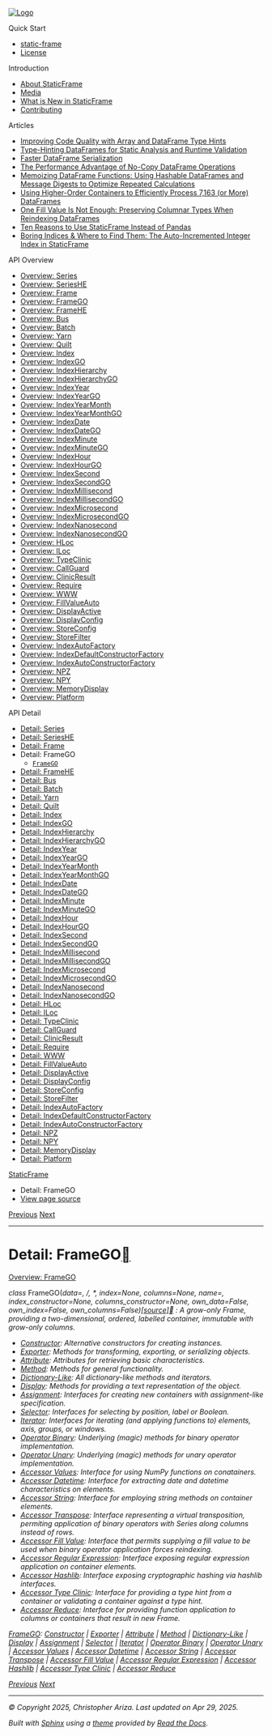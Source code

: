 [![Logo](../_static/sf-logo-web_icon-small.png)](../index.md)

Quick Start

* [static-frame](../readme.md)
* [License](../license.md)

Introduction

* [About StaticFrame](../intro.md)
* [Media](../intro.html#media)
* [What is New in StaticFrame](../new.md)
* [Contributing](../contributing.md)

Articles

* [Improving Code Quality with Array and DataFrame Type Hints](../articles/guard.md)
* [Type-Hinting DataFrames for Static Analysis and Runtime Validation](../articles/ftyping.md)
* [Faster DataFrame Serialization](../articles/serialize.md)
* [The Performance Advantage of No-Copy DataFrame Operations](../articles/no_copy.md)
* [Memoizing DataFrame Functions: Using Hashable DataFrames and Message Digests to Optimize Repeated Calculations](../articles/hash.md)
* [Using Higher-Order Containers to Efficiently Process 7,163 (or More) DataFrames](../articles/uhoc.md)
* [One Fill Value Is Not Enough: Preserving Columnar Types When Reindexing DataFrames](../articles/fill_value.md)
* [Ten Reasons to Use StaticFrame Instead of Pandas](../articles/upgrade.md)
* [Boring Indices & Where to Find Them: The Auto-Incremented Integer Index in StaticFrame](../articles/aiii.md)

API Overview

* [Overview: Series](../api_overview/series.md)
* [Overview: SeriesHE](../api_overview/series_he.md)
* [Overview: Frame](../api_overview/frame.md)
* [Overview: FrameGO](../api_overview/frame_go.md)
* [Overview: FrameHE](../api_overview/frame_he.md)
* [Overview: Bus](../api_overview/bus.md)
* [Overview: Batch](../api_overview/batch.md)
* [Overview: Yarn](../api_overview/yarn.md)
* [Overview: Quilt](../api_overview/quilt.md)
* [Overview: Index](../api_overview/index.md)
* [Overview: IndexGO](../api_overview/index_go.md)
* [Overview: IndexHierarchy](../api_overview/index_hierarchy.md)
* [Overview: IndexHierarchyGO](../api_overview/index_hierarchy_go.md)
* [Overview: IndexYear](../api_overview/index_year.md)
* [Overview: IndexYearGO](../api_overview/index_year_go.md)
* [Overview: IndexYearMonth](../api_overview/index_year_month.md)
* [Overview: IndexYearMonthGO](../api_overview/index_year_month_go.md)
* [Overview: IndexDate](../api_overview/index_date.md)
* [Overview: IndexDateGO](../api_overview/index_date_go.md)
* [Overview: IndexMinute](../api_overview/index_minute.md)
* [Overview: IndexMinuteGO](../api_overview/index_minute_go.md)
* [Overview: IndexHour](../api_overview/index_hour.md)
* [Overview: IndexHourGO](../api_overview/index_hour_go.md)
* [Overview: IndexSecond](../api_overview/index_second.md)
* [Overview: IndexSecondGO](../api_overview/index_second_go.md)
* [Overview: IndexMillisecond](../api_overview/index_millisecond.md)
* [Overview: IndexMillisecondGO](../api_overview/index_millisecond_go.md)
* [Overview: IndexMicrosecond](../api_overview/index_microsecond.md)
* [Overview: IndexMicrosecondGO](../api_overview/index_microsecond_go.md)
* [Overview: IndexNanosecond](../api_overview/index_nanosecond.md)
* [Overview: IndexNanosecondGO](../api_overview/index_nanosecond_go.md)
* [Overview: HLoc](../api_overview/hloc.md)
* [Overview: ILoc](../api_overview/iloc.md)
* [Overview: TypeClinic](../api_overview/type_clinic.md)
* [Overview: CallGuard](../api_overview/call_guard.md)
* [Overview: ClinicResult](../api_overview/clinic_result.md)
* [Overview: Require](../api_overview/require.md)
* [Overview: WWW](../api_overview/www.md)
* [Overview: FillValueAuto](../api_overview/fill_value_auto.md)
* [Overview: DisplayActive](../api_overview/display_active.md)
* [Overview: DisplayConfig](../api_overview/display_config.md)
* [Overview: StoreConfig](../api_overview/store_config.md)
* [Overview: StoreFilter](../api_overview/store_filter.md)
* [Overview: IndexAutoFactory](../api_overview/index_auto_factory.md)
* [Overview: IndexDefaultConstructorFactory](../api_overview/index_default_constructor_factory.md)
* [Overview: IndexAutoConstructorFactory](../api_overview/index_auto_constructor_factory.md)
* [Overview: NPZ](../api_overview/npz.md)
* [Overview: NPY](../api_overview/npy.md)
* [Overview: MemoryDisplay](../api_overview/memory_display.md)
* [Overview: Platform](../api_overview/platform.md)

API Detail

* [Detail: Series](series.md)
* [Detail: SeriesHE](series_he.md)
* [Detail: Frame](frame.md)
* Detail: FrameGO
  + [`FrameGO`](#static_frame.FrameGO)
* [Detail: FrameHE](frame_he.md)
* [Detail: Bus](bus.md)
* [Detail: Batch](batch.md)
* [Detail: Yarn](yarn.md)
* [Detail: Quilt](quilt.md)
* [Detail: Index](index.md)
* [Detail: IndexGO](index_go.md)
* [Detail: IndexHierarchy](index_hierarchy.md)
* [Detail: IndexHierarchyGO](index_hierarchy_go.md)
* [Detail: IndexYear](index_year.md)
* [Detail: IndexYearGO](index_year_go.md)
* [Detail: IndexYearMonth](index_year_month.md)
* [Detail: IndexYearMonthGO](index_year_month_go.md)
* [Detail: IndexDate](index_date.md)
* [Detail: IndexDateGO](index_date_go.md)
* [Detail: IndexMinute](index_minute.md)
* [Detail: IndexMinuteGO](index_minute_go.md)
* [Detail: IndexHour](index_hour.md)
* [Detail: IndexHourGO](index_hour_go.md)
* [Detail: IndexSecond](index_second.md)
* [Detail: IndexSecondGO](index_second_go.md)
* [Detail: IndexMillisecond](index_millisecond.md)
* [Detail: IndexMillisecondGO](index_millisecond_go.md)
* [Detail: IndexMicrosecond](index_microsecond.md)
* [Detail: IndexMicrosecondGO](index_microsecond_go.md)
* [Detail: IndexNanosecond](index_nanosecond.md)
* [Detail: IndexNanosecondGO](index_nanosecond_go.md)
* [Detail: HLoc](hloc.md)
* [Detail: ILoc](iloc.md)
* [Detail: TypeClinic](type_clinic.md)
* [Detail: CallGuard](call_guard.md)
* [Detail: ClinicResult](clinic_result.md)
* [Detail: Require](require.md)
* [Detail: WWW](www.md)
* [Detail: FillValueAuto](fill_value_auto.md)
* [Detail: DisplayActive](display_active.md)
* [Detail: DisplayConfig](display_config.md)
* [Detail: StoreConfig](store_config.md)
* [Detail: StoreFilter](store_filter.md)
* [Detail: IndexAutoFactory](index_auto_factory.md)
* [Detail: IndexDefaultConstructorFactory](index_default_constructor_factory.md)
* [Detail: IndexAutoConstructorFactory](index_auto_constructor_factory.md)
* [Detail: NPZ](npz.md)
* [Detail: NPY](npy.md)
* [Detail: MemoryDisplay](memory_display.md)
* [Detail: Platform](platform.md)

[StaticFrame](../index.md)

* Detail: FrameGO
* [View page source](../_sources/api_detail/frame_go.rst.txt)

[Previous](frame.html "Detail: Frame")
[Next](frame_he.html "Detail: FrameHE")

---

# Detail: FrameGO[](#detail-framego "Link to this heading")

[Overview: FrameGO](../api_overview/frame_go.html#api-overview-framego)

*class* FrameGO(*data=<object object>*, */*, *\**, *index=None*, *columns=None*, *name=<object object>*, *index\_constructor=None*, *columns\_constructor=None*, *own\_data=False*, *own\_index=False*, *own\_columns=False*)[[source]](../_modules/static_frame/core/frame.html#FrameGO)[](#static_frame.FrameGO "Link to this definition")
:   A grow-only Frame, providing a two-dimensional, ordered, labelled container, immutable with grow-only columns.

* [Constructor](frame_go-constructor.html#api-detail-framego-constructor): Alternative constructors for creating instances.
* [Exporter](frame_go-exporter.html#api-detail-framego-exporter): Methods for transforming, exporting, or serializing objects.
* [Attribute](frame_go-attribute.html#api-detail-framego-attribute): Attributes for retrieving basic characteristics.
* [Method](frame_go-method.html#api-detail-framego-method): Methods for general functionality.
* [Dictionary-Like](frame_go-dictionary_like.html#api-detail-framego-dictionary-like): All dictionary-like methods and iterators.
* [Display](frame_go-display.html#api-detail-framego-display): Methods for providing a text representation of the object.
* [Assignment](frame_go-assignment.html#api-detail-framego-assignment): Interfaces for creating new containers with assignment-like specification.
* [Selector](frame_go-selector.html#api-detail-framego-selector): Interfaces for selecting by position, label or Boolean.
* [Iterator](frame_go-iterator.html#api-detail-framego-iterator): Interfaces for iterating (and applying functions to) elements, axis, groups, or windows.
* [Operator Binary](frame_go-operator_binary.html#api-detail-framego-operator-binary): Underlying (magic) methods for binary operator implementation.
* [Operator Unary](frame_go-operator_unary.html#api-detail-framego-operator-unary): Underlying (magic) methods for unary operator implementation.
* [Accessor Values](frame_go-accessor_values.html#api-detail-framego-accessor-values): Interface for using NumPy functions on conatainers.
* [Accessor Datetime](frame_go-accessor_datetime.html#api-detail-framego-accessor-datetime): Interface for extracting date and datetime characteristics on elements.
* [Accessor String](frame_go-accessor_string.html#api-detail-framego-accessor-string): Interface for employing string methods on container elements.
* [Accessor Transpose](frame_go-accessor_transpose.html#api-detail-framego-accessor-transpose): Interface representing a virtual transposition, permiting application of binary operators with Series along columns instead of rows.
* [Accessor Fill Value](frame_go-accessor_fill_value.html#api-detail-framego-accessor-fill-value): Interface that permits supplying a fill value to be used when binary operator application forces reindexing.
* [Accessor Regular Expression](frame_go-accessor_regular_expression.html#api-detail-framego-accessor-regular-expression): Interface exposing regular expression application on container elements.
* [Accessor Hashlib](frame_go-accessor_hashlib.html#api-detail-framego-accessor-hashlib): Interface exposing cryptographic hashing via hashlib interfaces.
* [Accessor Type Clinic](frame_go-accessor_type_clinic.html#api-detail-framego-accessor-type-clinic): Interface for providing a type hint from a container or validating a container against a type hint.
* [Accessor Reduce](frame_go-accessor_reduce.html#api-detail-framego-accessor-reduce): Interface for providing function application to columns or containers that result in new Frame.

[FrameGO](#api-detail-framego): [Constructor](frame_go-constructor.html#api-detail-framego-constructor) | [Exporter](frame_go-exporter.html#api-detail-framego-exporter) | [Attribute](frame_go-attribute.html#api-detail-framego-attribute) | [Method](frame_go-method.html#api-detail-framego-method) | [Dictionary-Like](frame_go-dictionary_like.html#api-detail-framego-dictionary-like) | [Display](frame_go-display.html#api-detail-framego-display) | [Assignment](frame_go-assignment.html#api-detail-framego-assignment) | [Selector](frame_go-selector.html#api-detail-framego-selector) | [Iterator](frame_go-iterator.html#api-detail-framego-iterator) | [Operator Binary](frame_go-operator_binary.html#api-detail-framego-operator-binary) | [Operator Unary](frame_go-operator_unary.html#api-detail-framego-operator-unary) | [Accessor Values](frame_go-accessor_values.html#api-detail-framego-accessor-values) | [Accessor Datetime](frame_go-accessor_datetime.html#api-detail-framego-accessor-datetime) | [Accessor String](frame_go-accessor_string.html#api-detail-framego-accessor-string) | [Accessor Transpose](frame_go-accessor_transpose.html#api-detail-framego-accessor-transpose) | [Accessor Fill Value](frame_go-accessor_fill_value.html#api-detail-framego-accessor-fill-value) | [Accessor Regular Expression](frame_go-accessor_regular_expression.html#api-detail-framego-accessor-regular-expression) | [Accessor Hashlib](frame_go-accessor_hashlib.html#api-detail-framego-accessor-hashlib) | [Accessor Type Clinic](frame_go-accessor_type_clinic.html#api-detail-framego-accessor-type-clinic) | [Accessor Reduce](frame_go-accessor_reduce.html#api-detail-framego-accessor-reduce)

[Previous](frame.html "Detail: Frame")
[Next](frame_he.html "Detail: FrameHE")

---

© Copyright 2025, Christopher Ariza.
Last updated on Apr 29, 2025.

Built with [Sphinx](https://www.sphinx-doc.org/) using a
[theme](https://github.com/readthedocs/sphinx_rtd_theme)
provided by [Read the Docs](https://readthedocs.org).